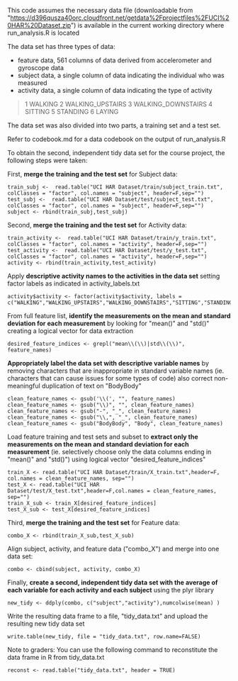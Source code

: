 This code assumes the necessary data file (downloadable from "https://d396qusza40orc.cloudfront.net/getdata%2Fprojectfiles%2FUCI%20HAR%20Dataset.zip") is available in the current working directory where run_analysis.R is located

The data set has three types of data:
- feature data, 561 columns of data derived from accelerometer and gyroscope data
- subject data, a single column of data indicating the individual who was measured
- activity data, a single column of data indicating the type of activity 
> 1 WALKING
> 2 WALKING_UPSTAIRS
> 3 WALKING_DOWNSTAIRS
> 4 SITTING
> 5 STANDING
> 6 LAYING

The data set was also divided into two parts, a training set and a test set.

Refer to codebook.md for a data codebook on the output of run_analysis.R

To obtain the second, independent tidy data set for the course project, the following steps were taken:

First, **merge the training and the test set** for Subject data:
```
train_subj <-  read.table("UCI HAR Dataset/train/subject_train.txt", colClasses = "factor", col.names = "subject", header=F,sep="")
test_subj <-  read.table("UCI HAR Dataset/test/subject_test.txt", colClasses = "factor", col.names = "subject", header=F,sep="")
subject <- rbind(train_subj,test_subj)
```

Second, **merge the training and the test set** for Activity data:
```
train_activity <-  read.table("UCI HAR Dataset/train/y_train.txt", colClasses = "factor", col.names = "activity", header=F,sep="")
test_activity <-  read.table("UCI HAR Dataset/test/y_test.txt", colClasses = "factor", col.names = "activity", header=F,sep="")
activity <- rbind(train_activity,test_activity)
```

Apply **descriptive activity names to the activities in the data set** setting factor labels as indicated in activity_labels.txt
```
activity$activity <- factor(activity$activity, labels = c("WALKING","WALKING_UPSTAIRS","WALKING_DOWNSTAIRS","SITTING","STANDING","LAYING"))
```


From full feature list, **identify the measurements on the mean and standard deviation for each measurement** by looking for "mean()" and "std()" creating a logical vector for data extraction
```
desired_feature_indices <- grepl("mean\\(\\)|std\\(\\)", feature_names)
```

**Appropriately label the data set with descriptive variable names** by removing characters that are inappropriate in standard variable names (ie. characters that can cause issues for some types of code)
also correct non-meaningful duplication of text on "BodyBody"
```
clean_feature_names <- gsub('\\(', "", feature_names)
clean_feature_names <- gsub("\\)", "", clean_feature_names)
clean_feature_names <- gsub("-", "_", clean_feature_names)
clean_feature_names <- gsub("\\,", "_", clean_feature_names)
clean_feature_names <- gsub("BodyBody", "Body", clean_feature_names)
```

Load feature training and test sets and subset to **extract only the measurements on the mean and standard deviation for each measurement** (ie. selectively choose only the data columns ending in "mean()" and "std()") using logical vector "desired_feature_indices"
```
train_X <- read.table("UCI HAR Dataset/train/X_train.txt",header=F, col.names = clean_feature_names, sep="")
test_X <- read.table("UCI HAR Dataset/test/X_test.txt",header=F,col.names = clean_feature_names, sep="")
train_X_sub <- train_X[desired_feature_indices]
test_X_sub <- test_X[desired_feature_indices]
```

Third, **merge the training and the test set** for Feature data:
```
combo_X <- rbind(train_X_sub,test_X_sub)
```

Align subject, activity, and feature data ("combo_X") and merge into one data set:
```
combo <- cbind(subject, activity, combo_X)
```

Finally, **create a second, independent tidy data set with the average of each variable for each activity and each subject** using the plyr library
```
new_tidy <- ddply(combo, c("subject","activity"),numcolwise(mean) )
```

Write the resulting data frame to a file, "tidy_data.txt" and upload the resulting new tidy data set
```
write.table(new_tidy, file = "tidy_data.txt", row.name=FALSE)
```

Note to graders: You can use the following command to reconstitute the data frame in R from tidy_data.txt
```
reconst <- read.table("tidy_data.txt", header = TRUE)
```
